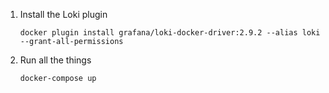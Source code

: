 1. Install the Loki plugin
    ```shell
    docker plugin install grafana/loki-docker-driver:2.9.2 --alias loki --grant-all-permissions
    ```
2. Run all the things
    ```shell
    docker-compose up
    ```
